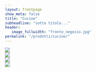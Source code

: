 ```yaml
---
layout: frontpage
show_meta: false
title: "Cucine"
subheadline: "sotto titolo..."
header:
   image_fullwidth: "fronte_negozio.jpg"
permalink: "/prodotti/cucine/"
---
```


<div class="row">
  <div class="small-5 small-offset-1 medium-3 medium-offset-0 columns">
    <div class="image-hover-wrapper">
        <a href="{{ site.url }}{{ site.baseurl }}/cucine/arredo3">
          <img src="{{ site.url }}{{ site.baseurl }}/images/loghi/logo-arredo3-big_logo.jpg">
          <span class="image-hover-wrapper-reveal"/>
        </a>
    </div>
  </div>

  <div class="small-5 medium-3 medium-offset-0 columns">
    <div class="image-hover-wrapper">
        <a href="{{ site.url }}{{ site.baseurl }}/cucine/arredo3">
          <img src="{{ site.url }}{{ site.baseurl }}/images/loghi/logo-arredo3-big_logo.jpg">
          <span class="image-hover-wrapper-reveal"/>
        </a>
    </div>
  </div>

  <div class="small-5 small-offset-1 medium-3 medium-offset-0 columns">
    <div class="image-hover-wrapper">
        <a href="{{ site.url }}{{ site.baseurl }}/cucine/arredo3" >
        <img src="{{ site.url }}{{ site.baseurl }}/images/loghi/logo-arredo3-big_logo.jpg">
          <span class="image-hover-wrapper-reveal"/>
        </a>
    </div>
  </div>

  <div class="small-5  medium-3 medium-offset-0 columns end">
    <div class="image-hover-wrapper">
        <a href="{{ site.url }}{{ site.baseurl }}/cucine/arredo3" >
        <img src="{{ site.url }}{{ site.baseurl }}/images/loghi/logo-arredo3-big_logo.jpg">
          <span class="image-hover-wrapper-reveal"/>
        </a>
    </div>
  </div>
</div>